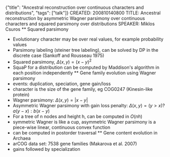 {"title": "Ancestral reconstruction over continuous characters and distributions", "tags": ["talk"]}
CREATED: 200810140800
TITLE: Ancestral reconstruction by asymmetric Wagner parsimony over continuous characters and squared parsimony over distributions
SPEAKER: Miklos Csuros
** Squared parsimony
 * Evolutionary character may be over real values, for example probability values
 * Parsimony labeling (steiner tree labeling), can be solved by DP in the discrete case (Sankoff and Rousseau 1975)
 * Squared parsimony, $\Delta(x,y) = (x - y)^2$
 * SquaP for a distribution can be computed by Maddison's algorithm in each position independently
** Gene family evolution using Wagner parsimony
 * events: duplication, speciation, gene gain/loss
 * character is the size of the gene family, eg COG0247 (Kinesin-like protein)
 * Wagner parsimony: $\Delta(x,y) = |x - y|$
 * Asymmetric Wagner parsimony with gain loss penalty: $\Delta(x,y) = (y > x) ? a(y - x) : b(x - y)$
 * For a tree of n nodes and height h, can be computed in $O(nh)$
 * symmetric Wagner is like a cup, asymmetric Wagner parsimony is a piece-wise linear, continuous convex function
 * can be computed in postorder traversal
** Gene content evolution in Archaea
 * arCOG data set: 7538 gene families (Makarova et al. 2007)
 * gains followed by specialization
